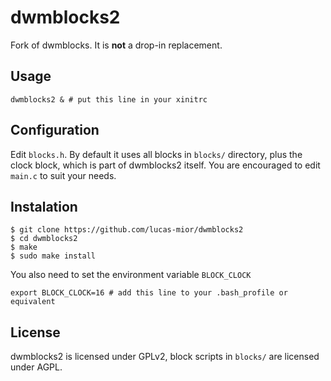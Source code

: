 # dwmblocks2
Fork of dwmblocks. It is **not** a drop-in replacement.

## Usage
```
dwmblocks2 & # put this line in your xinitrc
```

## Configuration
Edit `blocks.h`.
By default it uses all blocks in `blocks/` directory,
plus the clock block, which is part of dwmblocks2 itself.
You are encouraged to edit `main.c` to suit your needs.

## Instalation
```
$ git clone https://github.com/lucas-mior/dwmblocks2
$ cd dwmblocks2
$ make
$ sudo make install
```
You also need to set the environment variable `BLOCK_CLOCK`
```
export BLOCK_CLOCK=16 # add this line to your .bash_profile or equivalent
```

## License
dwmblocks2 is licensed under GPLv2,
block scripts in `blocks/` are licensed under AGPL.
